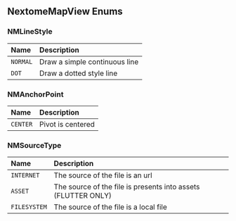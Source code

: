 ## NextomeMapView Enums

### NMLineStyle

| Name             | Description                          
| :--------------------| :-----------------------------------
| `NORMAL`   | Draw a simple continuous line   |
| `DOT`   | Draw a dotted style line   |

### NMAnchorPoint

| Name             | Description                          
| :--------------------| :-----------------------------------
| `CENTER`   | Pivot is centered    |

### NMSourceType

| Name             | Description                          
| :--------------------| :-----------------------------------
| `INTERNET`   | The source of the file is an url   |
| `ASSET`   | The source of the file is presents into assets (FLUTTER ONLY)   |
| `FILESYSTEM`   | The source of the file is a local file  |